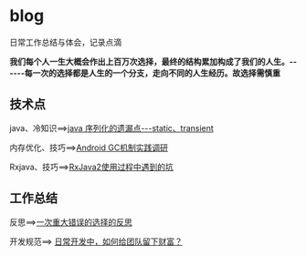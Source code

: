 # blog
日常工作总结与体会，记录点滴

**我们每个人一生大概会作出上百万次选择，最终的结构累加构成了我们的人生。------每一次的选择都是人生的一个分支，走向不同的人生经历。故选择需慎重**




## 技术点

java、冷知识==>[java 序列化的遗漏点---static、transient](https://github.com/qqiabc521/blog/issues/5)

内存优化、技巧==>[Android GC机制实践调研](https://github.com/qqiabc521/blog/issues/4)

Rxjava、技巧==>[RxJava2使用过程中遇到的坑](https://github.com/qqiabc521/blog/issues/3)





## 工作总结

反思==>[一次重大错误的选择的反思](https://github.com/qqiabc521/blog/issues/2)

开发规范==> [日常开发中，如何给团队留下财富？](https://github.com/qqiabc521/blog/issues/1)


